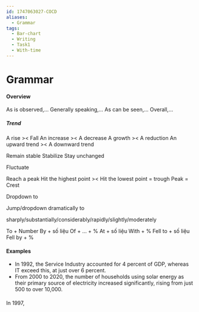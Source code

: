 ```yaml
---
id: 1747063027-COCD
aliases:
  - Grammar
tags:
  - Bar-chart
  - Writing
  - Task1
  - With-time
---
```


# Grammar


#### Overview
As is observed,...
Generally speaking,...
As can be seen,...
Overall,...

##### Trend 

A rise >< Fall
An increase >< A decrease
A growth >< A reduction
An upward trend >< A downward trend

Remain stable 
Stabilize
Stay unchanged

Fluctuate

Reach a peak 
Hit the highest point >< Hit the lowest point = trough
Peak = Crest

Dropdown to 

Jump/dropdown dramatically to 

sharply/substantially/considerably/rapidly/slightly/moderately

To + Number
By + số liệu 
Of + ... + %
At + số liệu 
With + %
Fell to + số liệu 
Fell by + %

#### Examples

- In 1992, the Service Industry accounted for 4 percent of GDP, whereas IT exceed this, at just over 6 percent.
- From 2000 to 2020, the number of households using solar energy as their primary source of electricity increased significantly, rising from just 500 to over 10,000.



####


In 1997, 
